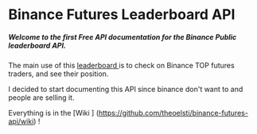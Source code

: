 # Binance Futures Leaderboard API 

##### Welcome to the first Free API documentation for the Binance Public leaderboard API. 

The main use of this [leaderboard ](https://www.binance.com/en/futures-activity/leaderboard/top-ranking) is to check on Binance TOP futures traders, and see their position. 

I decided to start documenting this API since binance don't want to and people are selling it.

Everything is in the  [Wiki ] (https://github.com/theoelsti/binance-futures-api/wiki) !
